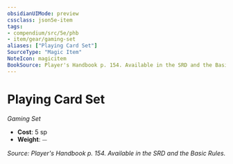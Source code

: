 ```yaml
---
obsidianUIMode: preview
cssclass: json5e-item
tags:
- compendium/src/5e/phb
- item/gear/gaming-set
aliases: ["Playing Card Set"]
SourceType: "Magic Item"
NoteIcon: magicitem
BookSource: Player's Handbook p. 154. Available in the SRD and the Basic Rules.
---
```

# Playing Card Set
*Gaming Set*  

- **Cost**: 5 sp
- **Weight**: ⏤

*Source: Player's Handbook p. 154. Available in the SRD and the Basic Rules.*